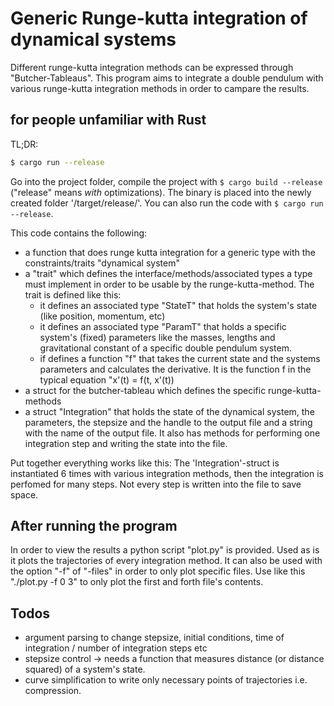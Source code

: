 # Generic Runge-kutta integration of dynamical systems

Different runge-kutta integration methods can be expressed 
through "Butcher-Tableaus". This program aims to integrate 
a double pendulum with various runge-kutta integration methods
in order to campare the results.

## for people unfamiliar with Rust
TL;DR:
```bash
$ cargo run --release
```

Go into the project folder, compile the project with ```$ cargo build --release``` ("release" means *with* optimizations). The binary is placed into the newly created folder '/target/release/'. You can also run the code with ```$ cargo run --release```.

This code contains the following:
- a function that does runge kutta integration for a generic type with the constraints/traits "dynamical system"
- a "trait" which defines the interface/methods/associated types a type must implement in order to be usable by the runge-kutta-method. The trait is defined like this:
    - it defines an associated type "StateT" that holds the system's state (like position, momentum, etc)
    - it defines an associated type "ParamT" that holds a specific system's (fixed) parameters like the masses, lengths and gravitational constant of a specific double pendulum system. 
    - if defines a function "f" that takes the current state and the systems parameters and calculates the derivative. It is the function f in the typical equation "x'(t) = f(t, x'(t))
- a struct for the butcher-tableau which defines the specific runge-kutta-methods
- a struct "Integration" that holds the state of the dynamical system, the parameters, the stepsize and the handle to the output file and a string with the name of the output file. It also has methods for performing one integration step and writing the state into the file.

Put together everything works like this:
The 'Integration'-struct is instantiated 6 times with various integration methods, then the integration is perfomed for many steps. Not every step is written into the file to save space.

## After running the program
In order to view the results a python script "plot.py" is provided. Used as is it plots the trajectories of every integration method. It can also be used with the option "-f" of "-files" in order to only plot specific files. Use like this "./plot.py -f 0 3" to only plot the first and forth file's contents.


## Todos
- argument parsing to change stepsize, initial conditions, time of integration / number of integration steps etc 
- stepsize control
    -> needs a function that measures distance (or distance squared) of a system's state.
- curve simplification to write only necessary points of trajectories i.e. compression.
